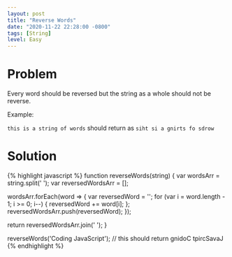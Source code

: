 ```yaml
---
layout: post
title: "Reverse Words"
date: "2020-11-22 22:28:00 -0800"
tags: [String]
level: Easy
---
```


# Problem

Every word should be reversed but the string as a whole should not be reverse.

Example:

`this is a string of words` should return as `siht si a gnirts fo sdrow`

# Solution

{% highlight javascript %}
function reverseWords(string) {
  var wordsArr = string.split(' ');
  var reversedWordsArr = [];

  wordsArr.forEach(word => {
    var reversedWord = '';
    for (var i = word.length - 1; i >= 0; i--) {
      reversedWord += word[i];
    };
    reversedWordsArr.push(reversedWord);
  });

  return reversedWordsArr.join(' ');
}

reverseWords('Coding JavaScript'); // this should return gnidoC tpircSavaJ
{% endhighlight %}
